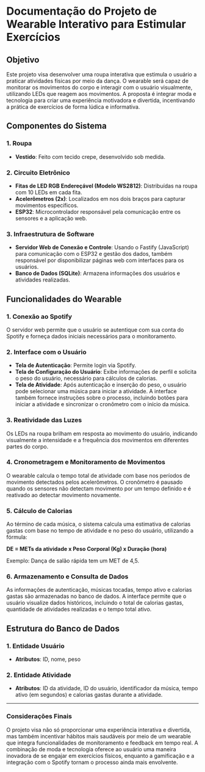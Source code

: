 # Documentação do Projeto de Wearable Interativo para Estimular Exercícios

## Objetivo
Este projeto visa desenvolver uma roupa interativa que estimula o usuário a praticar atividades físicas por meio da dança. O wearable será capaz de monitorar os movimentos do corpo e interagir com o usuário visualmente, utilizando LEDs que reagem aos movimentos. A proposta é integrar moda e tecnologia para criar uma experiência motivadora e divertida, incentivando a prática de exercícios de forma lúdica e informativa.

## Componentes do Sistema

### 1. **Roupa**
- **Vestido**: Feito com tecido crepe, desenvolvido sob medida.

### 2. **Circuito Eletrônico**
- **Fitas de LED RGB Endereçável (Modelo WS2812)**: Distribuídas na roupa com 10 LEDs em cada fita.
- **Acelerômetros (2x)**: Localizados em nos dois braços para capturar movimentos específicos.
- **ESP32**: Microcontrolador responsável pela comunicação entre os sensores e a aplicação web.

### 3. **Infraestrutura de Software**
- **Servidor Web de Conexão e Controle**: Usando o Fastify (JavaScript) para comunicação com o ESP32 e gestão dos dados, também responsável por disponibilizar páginas web com interfaces para os usuários.
- **Banco de Dados (SQLite)**: Armazena informações dos usuários e atividades realizadas.

## Funcionalidades do Wearable

### 1. **Conexão ao Spotify**
O servidor web permite que o usuário se autentique com sua conta do Spotify e forneça dados iniciais necessários para o monitoramento.

### 2. **Interface com o Usuário**
- **Tela de Autenticação**: Permite login via Spotify.
- **Tela de Configuração do Usuário**: Exibe informações de perfil e solicita o peso do usuário, necessário para cálculos de calorias.
- **Tela de Atividade**: Após autenticação e inserção do peso, o usuário pode selecionar uma música para iniciar a atividade. A interface também fornece instruções sobre o processo, incluindo botões para iniciar a atividade e sincronizar o cronômetro com o início da música.

### 3. **Reatividade das Luzes**
Os LEDs na roupa brilham em resposta ao movimento do usuário, indicando visualmente a intensidade e a frequência dos movimentos em diferentes partes do corpo.

### 4. **Cronometragem e Monitoramento de Movimentos**
O wearable calcula o tempo total de atividade com base nos períodos de movimento detectados pelos acelerômetros. O cronômetro é pausado quando os sensores não detectam movimento por um tempo definido e é reativado ao detectar movimento novamente.

### 5. **Cálculo de Calorias**
Ao término de cada música, o sistema calcula uma estimativa de calorias gastas com base no tempo de atividade e no peso do usuário, utilizando a fórmula:

**DE = METs da atividade x Peso Corporal (Kg) x Duração (hora)**

Exemplo: Dança de salão rápida tem um MET de 4,5.

### 6. **Armazenamento e Consulta de Dados**
As informações de autenticação, músicas tocadas, tempo ativo e calorias gastas são armazenadas no banco de dados. A interface permite que o usuário visualize dados históricos, incluindo o total de calorias gastas, quantidade de atividades realizadas e o tempo total ativo.

## Estrutura do Banco de Dados

### 1. **Entidade Usuário**
- **Atributos**: ID, nome, peso

### 2. **Entidade Atividade**
- **Atributos**: ID da atividade, ID do usuário, identificador da música, tempo ativo (em segundos) e calorias gastas durante a atividade.

---

### Considerações Finais
O projeto visa não só proporcionar uma experiência interativa e divertida, mas também incentivar hábitos mais saudáveis por meio de um wearable que integra funcionalidades de monitoramento e feedback em tempo real. A combinação de moda e tecnologia oferece ao usuário uma maneira inovadora de se engajar em exercícios físicos, enquanto a gamificação e a integração com o Spotify tornam o processo ainda mais envolvente.
